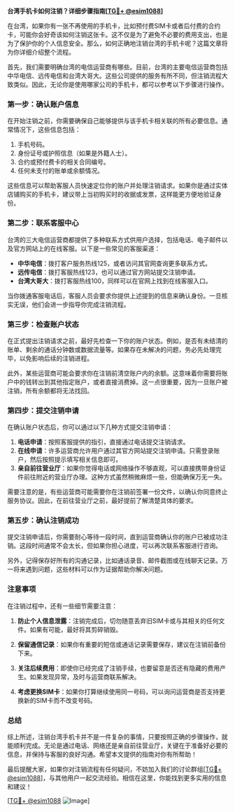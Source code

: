 **台湾手机卡如何注销？详细步骤指南[[TG💪+ @esim1088](https://t.me/s/esim1088)]**

在台湾，如果你有一张不再使用的手机卡，比如预付费SIM卡或者后付费的合约卡，可能你会好奇该如何注销这张卡。这不仅是为了避免不必要的费用支出，也是为了保护你的个人信息安全。那么，如何正确地注销台湾的手机卡呢？这篇文章将为你详细介绍整个流程。

首先，我们需要明确台湾的电信运营商有哪些。目前，台湾的主要电信运营商包括中华电信、远传电信和台湾大哥大。这些公司提供的服务有所不同，但注销流程大致类似。因此，无论你是使用哪家公司的手机卡，都可以参考以下步骤进行操作。

### **第一步：确认账户信息**
在开始注销之前，你需要确保自己能够提供与该手机卡相关联的所有必要信息。通常情况下，这些信息包括：

1. 手机号码。
2. 身份证号或护照信息（如果是外籍人士）。
3. 合约或预付费卡的相关合同编号。
4. 任何未支付的账单或余额情况。

这些信息可以帮助客服人员快速定位你的账户并处理注销请求。如果你是通过实体店铺购买的手机卡，建议带上当初购买时的收据或发票，这样能更方便地验证身份。

### **第二步：联系客服中心**
台湾的三大电信运营商都提供了多种联系方式供用户选择，包括电话、电子邮件以及官方网站上的在线客服。以下是一些常见的客服渠道：

- **中华电信**：拨打客户服务热线125，或者访问其官网查询更多联系方式。
- **远传电信**：拨打客服热线123，也可以通过官方网站提交注销申请。
- **台湾大哥大**：拨打客服热线100，同样可以在官网上找到在线客服入口。

当你拨通客服电话后，客服人员会要求你提供上述提到的信息来确认身份。一旦核实无误，他们会进一步指导你完成注销流程。

### **第三步：检查账户状态**
在正式提出注销请求之前，最好先检查一下你的账户状态。例如，是否有未结清的账单、剩余的通话分钟数或数据流量等。如果存在未解决的问题，务必先处理完毕，以免影响后续的注销进程。

此外，某些运营商可能会要求你在注销前清空账户内的余额。这意味着你需要将账户中的钱转出到其他指定账户，或者直接消费掉。这一点很重要，因为一旦账户被注销，所有余额都将无法找回。

### **第四步：提交注销申请**
在确认账户状态后，你可以通过以下几种方式提交注销申请：

1. **电话申请**：按照客服提供的指引，直接通过电话提交注销请求。
2. **在线申请**：许多运营商允许用户通过其官方网站提交注销申请。只需登录账户，然后按照提示填写相关信息即可。
3. **亲自前往营业厅**：如果你觉得电话或网络操作不够直观，可以直接携带身份证件前往附近的营业厅办理。这种方式虽然稍微麻烦一些，但能确保万无一失。

需要注意的是，有些运营商可能需要你在注销前签署一份文件，以确认你同意终止服务协议。因此，在前往营业厅之前，最好提前了解清楚具体的要求。

### **第五步：确认注销成功**
提交注销申请后，你需要耐心等待一段时间，直到运营商确认你的账户已被成功注销。这段时间通常不会太长，但如果你担心进度，可以再次联系客服进行咨询。

另外，记得保存好所有的沟通记录，比如通话录音、邮件截图或在线聊天记录。万一将来遇到问题，这些材料可以作为证据帮助你解决问题。

### **注意事项**
在注销过程中，还有一些细节需要注意：

1. **防止个人信息泄露**：注销完成后，切勿随意丢弃旧SIM卡或与其相关的任何文件。如果有可能，最好将其剪碎销毁。
   
2. **保留通信记录**：如果你有重要的短信或通话记录需要保存，建议在注销前备份下来。

3. **关注后续费用**：即使你已经完成了注销手续，也要留意是否还有隐藏的费用产生。如果发现异常，及时与运营商联系解决。

4. **考虑更换SIM卡**：如果你打算继续使用同一号码，可以询问运营商是否支持更换新的SIM卡而不改变号码。

### **总结**
综上所述，注销台湾手机卡并不是一件复杂的事情，只要按照正确的步骤操作，就能顺利完成。无论是通过电话、网络还是亲自前往营业厅，关键在于准备好必要的信息，并保持与客服的良好沟通。希望本文提供的指南对你有所帮助！

最后提醒大家，如果你对注销流程有任何疑问，不妨加入我们的讨论群组[[TG💪+ @esim1088](https://t.me/s/esim1088)]，与其他用户一起交流经验。相信在这里，你能找到更多实用的信息和建议！

[[TG💪+ @esim1088](https://t.me/s/esim1088) ![Image](https://i.postimg.cc/4NQfJmqS/Snipaste-2025-05-13-00-14-12.png)]